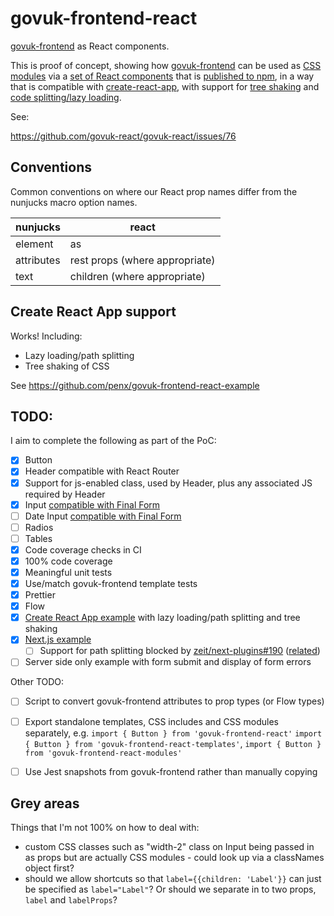 # govuk-frontend-react

[govuk-frontend](https://github.com/alphagov/govuk-frontend) as React components.


This is proof of concept, showing how <a href="https://github.com/alphagov/govuk-frontend">govuk-frontend</a> can be used as <a href="https://github.com/css-modules/css-modules">CSS modules</a> via a <a href="https://github.com/penx/govuk-frontend-react">set of React components</a> that is <a href="https://www.npmjs.com/package/govuk-frontend-react">published to npm</a>, in a way that is compatible with <a href="https://github.com/facebook/create-react-app">create-react-app</a>, with support for <a href="https://webpack.js.org/guides/tree-shaking/">tree shaking</a> and <a href="https://reactjs.org/docs/code-splitting.html">code splitting/lazy loading</a>.

See:

https://github.com/govuk-react/govuk-react/issues/76

## Conventions

Common conventions on where our React prop names differ from the nunjucks macro option names.

| nunjucks | react |
| --- | --- |
| element | as  |
| attributes | rest props (where appropriate) |
| text | children (where appropriate) |

## Create React App support

Works! Including:

- Lazy loading/path splitting
- Tree shaking of CSS

See https://github.com/penx/govuk-frontend-react-example

## TODO:

I aim to complete the following as part of the PoC:

- [x] Button
- [x] Header compatible with React Router
- [x] Support for js-enabled class, used by Header, plus any associated JS required by Header
- [x] Input [compatible with Final Form](https://medium.com/@penx/form-elements-in-presentational-component-packages-a618e9aa7416)
- [ ] Date Input [compatible with Final Form](https://medium.com/@penx/form-elements-in-presentational-component-packages-a618e9aa7416)
- [ ] Radios
- [ ] Tables
- [x] Code coverage checks in CI
- [x] 100% code coverage
- [x] Meaningful unit tests
- [x] Use/match govuk-frontend template tests
- [x] Prettier
- [x] Flow
- [x] [Create React App example](https://github.com/penx/govuk-frontend-react-example) with lazy loading/path splitting and tree shaking
- [x] [Next.js example](https://github.com/penx/govuk-frontend-react-example-next)
  - [ ] Support for path splitting blocked by [zeit/next-plugins#190](https://github.com/zeit/next-plugins/pull/190) ([related](https://spectrum.chat/next-js/general/dynamic-css-splitting~03351ba8-e4aa-4788-a8ce-2d765b1b1f61?m=MTUzNzE1NDM5ODQ5OQ==))
- [ ] Server side only example with form submit and display of form errors

Other TODO:

- [ ] Script to convert govuk-frontend attributes to prop types (or Flow types)
- [ ] Export standalone templates, CSS includes and CSS modules separately, e.g. `import { Button } from 'govuk-frontend-react'` `import { Button } from 'govuk-frontend-react-templates'`, `import { Button } from 'govuk-frontend-react-modules'`
- [ ] Use Jest snapshots from govuk-frontend rather than manually copying


## Grey areas

Things that I'm not 100% on how to deal with:

- custom CSS classes such as "width-2" class on Input being passed in as props but are actually CSS modules - could look up via a classNames object first?
- should we allow shortcuts so that `label={{children: 'Label'}}` can just be specified as `label="Label"`? Or should we separate in to two props, `label` and `labelProps`?
